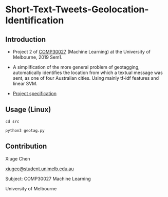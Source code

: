 # Short-Text-Tweets-Geolocation-Identification

## Introduction

* Project 2 of [COMP30027](https://handbook.unimelb.edu.au/subjects/comp30027) (Machine Learning) at the University of Melbourne, 2019 Sem1.

* A simplification of the more general problem of geotagging, automatically identifies the location from which a textual message was sent, as one of four Australian cities. Using mainly tf-idf features and linear SVM. 

* [Project specification](project_specification.pdf)

## Usage (Linux)

`cd src`

`python3 geotag.py`


## Contribution
Xiuge Chen

xiugec@student.unimelb.edu.au

Subject: COMP30027 Machine Learning

University of Melbourne
